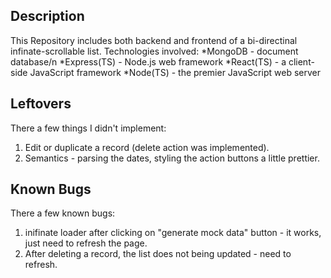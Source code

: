 ## Description
This Repository includes both backend and frontend of a bi-directinal infinate-scrollable list.
Technologies involved:
*MongoDB - document database/n
*Express(TS) - Node.js web framework
*React(TS) - a client-side JavaScript framework
*Node(TS) - the premier JavaScript web server

## Leftovers
There a few things I didn't implement:
1. Edit or duplicate a record (delete action was implemented).
2. Semantics - parsing the dates, styling the action buttons a little prettier.

## Known Bugs
There a few known bugs:
1. inifinate loader after clicking on "generate mock data" button - it works, just need to refresh the page.
2. After deleting a record, the list does not being updated - need to refresh.
